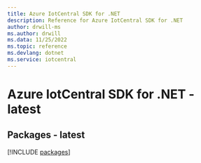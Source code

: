 ```yaml
---
title: Azure IotCentral SDK for .NET
description: Reference for Azure IotCentral SDK for .NET
author: drwill-ms
ms.author: drwill
ms.data: 11/25/2022
ms.topic: reference
ms.devlang: dotnet
ms.service: iotcentral
---
```

# Azure IotCentral SDK for .NET - latest
## Packages - latest
[!INCLUDE [packages](iotcentral-index.md)]